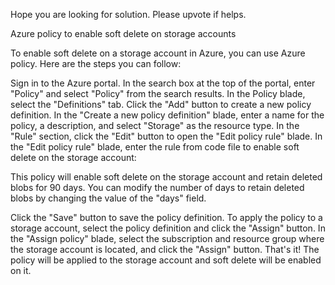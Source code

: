 Hope you are looking for solution. 
Please upvote if helps. 


Azure policy to enable soft delete on storage accounts

To enable soft delete on a storage account in Azure, you can use Azure policy. Here are the steps you can follow:

Sign in to the Azure portal.
In the search box at the top of the portal, enter "Policy" and select "Policy" from the search results.
In the Policy blade, select the "Definitions" tab.
Click the "Add" button to create a new policy definition.
In the "Create a new policy definition" blade, enter a name for the policy, a description, and select "Storage" as the resource type.
In the "Rule" section, click the "Edit" button to open the "Edit policy rule" blade.
In the "Edit policy rule" blade, enter the rule from code file to enable soft delete on the storage account:

This policy will enable soft delete on the storage account and retain deleted blobs for 90 days. You can modify the number of days to retain deleted blobs by changing the value of the "days" field.

Click the "Save" button to save the policy definition.
To apply the policy to a storage account, select the policy definition and click the "Assign" button.
In the "Assign policy" blade, select the subscription and resource group where the storage account is located, and click the "Assign" button.
That's it! The policy will be applied to the storage account and soft delete will be enabled on it.
